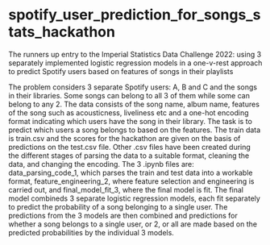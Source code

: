 # spotify_user_prediction_for_songs_stats_hackathon
The runners up entry to the Imperial Statistics Data Challenge 2022: using 3 separately implemented logistic regression models in a one-v-rest approach to predict Spotify users based on features of songs in their playlists


The problem considers 3 separate Spotify users: A, B and C and the songs in their libraries. Some songs can belong to all 3 of them while some can belong to any 2. The data consists of the song name, album name, features of the song such as acousticness, liveliness etc and a one-hot encoding format indicating which users have the song in their library. The task is to predict which users a song belongs to based on the features. The train data is train.csv and the scores for the hackathon are given on the basis of predictions on the test.csv file. Other .csv files have been created during the different stages of parsing the data to a suitable format, cleaning the data, and changing the encoding. The 3 .ipynb files are: data_parsing_code_1, which parses the train and test data into a workable format,  feature_engineering_2, where feature selection and engineering is carried out, and final_model_fit_3, where the final model is fit. The final model combineds 3 separate logistic regression models, each fit separately to predict the probability of a song belonging to a single user. The predictions from the 3 models are then combined and predictions for whether a song belongs to a single user, or 2, or all are made based on the predicted probabilities by the individual 3 models.
